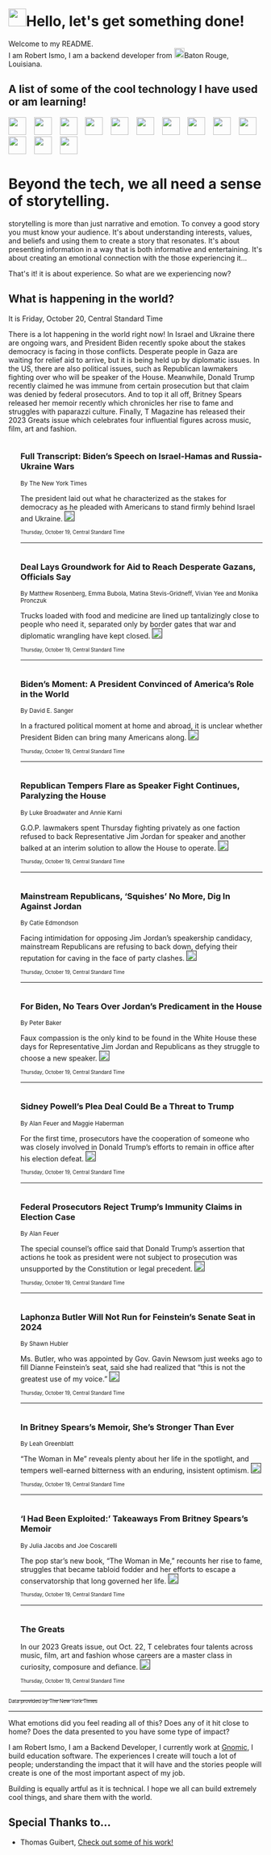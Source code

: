 <h1><img src="https://emojis.slackmojis.com/emojis/images/1643514375/3493/hot-coffee.gif?1643514375" width="35"/>Hello, let's get something done!</h1>

<p>Welcome to my README.<br/>
I am Robert Ismo, I am a backend developer from <img src="https://emojis.slackmojis.com/emojis/images/1638395689/50435/moulin_rouge.png?1638395689" width="20"/>Baton Rouge, Louisiana.</p>
<h2>A list of some of the cool technology I have used or am learning!</h2>
<p>
<img src="https://emojis.slackmojis.com/emojis/images/1643516091/21142/meow_bongotap.gif?1643516091" width="35" alt="">
<img src="https://img.shields.io/badge/Favorite%20Frontend%20Framework-SvelteKit-f83903" alt="">
<img src="https://img.shields.io/badge/Second%20Favorite-Vue-40b581" alt="">
<img src="https://img.shields.io/badge/Most%20Used%20Runtime-Nodejs-78b061" alt="">
<img src="https://emojis.slackmojis.com/emojis/images/1643517416/34482/fire.gif?1643517416" width="35" alt="">
<img src="https://img.shields.io/badge/Javascript%20But%20Better-Typescript-0078ca" alt="">
<img src="https://img.shields.io/badge/Favorite%20Language-Elixir-3e244d" alt="">
<img src="https://img.shields.io/badge/Containerize%20Everything-Docker-6ac9ef" alt="">
<img src="https://emojis.slackmojis.com/emojis/images/1643514596/5999/meow_party.gif?1643514596" width="35" alt="">
<img src="https://img.shields.io/badge/API%20Love%20Language-Graphql-de32a5" alt="">
<img src="https://img.shields.io/badge/Our%20Favorite%20Version%20Controller-Git-e94f33" alt="">
<img src="https://img.shields.io/badge/Favorite%20Database-Redis-d42d1d" alt="">
<img src="https://emojis.slackmojis.com/emojis/images/1643514559/5584/deployparrot.gif?1643514559" width="35" alt="">
<img src="https://img.shields.io/badge/Container%20Interstate-RabbitMQ-f66200" alt="">
<img src="https://img.shields.io/badge/Gotta%20Learn-Kubernetes-316adf" alt="">
<img src="https://img.shields.io/badge/Really%20Mature%20Now-WASM-654fef" alt="">
<img src="https://emojis.slackmojis.com/emojis/images/1666642497/61942/dance_vibe.gif?1666642497" width="35" alt="">
<img src="https://img.shields.io/badge/For%20My%20M1-ARM64-657d96" alt="">
<img src="https://img.shields.io/badge/Loving%20This%20So%20Much-TailwindCSS-17bcb5" alt="">
<img src="https://img.shields.io/badge/Cool%20Build%20Tool-Vite-f9cb24" alt="">
<img src="https://emojis.slackmojis.com/emojis/images/1669231376/62819/working-on-it.gif?1669231376" width="35" alt="">
<img src="https://img.shields.io/badge/Fun%20and%20Easy%20Database-MongoDB-5f8c49" alt="">
<img src="https://img.shields.io/badge/JS%20Life%20Support-NPM-c73737" alt="">
<img src="https://img.shields.io/badge/I%20Liked%20It-DynamoDB-0073b9" alt="">
<img src="https://emojis.slackmojis.com/emojis/images/1643514045/46/question.gif?1643514045" width="35" alt="">
<img src="https://img.shields.io/badge/cool-React-60d6f9" alt="">
<img src="https://img.shields.io/badge/Future%20Big%20Project-Lambda-f37e00" alt="">
<img src="https://img.shields.io/badge/NPM%20But%20Better-PNPM-f1aa07" alt="">
<img src="https://emojis.slackmojis.com/emojis/images/1643514943/9662/fbwow.gif?1643514943" width="35" alt="">
<img src="https://img.shields.io/badge/First%20Language-C-662079" alt="">
<img src="https://img.shields.io/badge/Where%20I%20Deploy%20Frontend-Vercel-000000" alt="">
<img src="https://img.shields.io/badge/Who%20Does%20not%20Want%20an%20App-Swift-f9492a" alt="">
<img src="https://emojis.slackmojis.com/emojis/images/1643514058/151/javascript.png?1643514058" width="35" alt="">
<img src="https://img.shields.io/badge/cool-Python-fbd542" alt="">
<img src="https://img.shields.io/badge/Favorite%20Something-Stripe-656cdc" alt="">
<img src="https://img.shields.io/badge/Of%20Course-HTML5-ed6327" alt="">
<img src="https://emojis.slackmojis.com/emojis/images/1660415405/60731/bomb.gif?1660415405" width="35" alt="">
<img src="https://img.shields.io/badge/hate-CSS-2964ec" alt="">
<img src="https://img.shields.io/badge/Learning-CircleCI-141215" alt="">
<img src="https://img.shields.io/badge/Learning-Rust-fbbb3b" alt="">
<img src="https://emojis.slackmojis.com/emojis/images/1660415397/60712/writing-hand.gif?1660415397" width="35" alt="">
<img src="https://img.shields.io/badge/Dev%20Browser%20of%20Choice-Firefox-cc4e26" alt="">
<img src="https://img.shields.io/badge/Recoverying%20From%20Windows-UNIX-1781e3" alt="">
<img src="https://img.shields.io/badge/LOVE-LogSeq-90c1c2" alt="">
<img src="https://emojis.slackmojis.com/emojis/images/1643514066/223/kirby.gif?1643514066" width="35" alt="">
<img src="https://img.shields.io/badge/Daily%20Driver-MacOS-e6e6e8" alt="">
<img src="https://img.shields.io/badge/Git%20Server-Github-000000" alt="">
<img src="https://img.shields.io/badge/enjoyable-EC2-f17428" alt="">
<img src="https://emojis.slackmojis.com/emojis/images/1643514239/2069/excited.gif?1643514239" width="35" alt="">
</p>
<h1>Beyond the tech, we all need a sense of storytelling.</h1>
<p>storytelling is more than just narrative and emotion. To convey a good story you must know your audience. It's about understanding interests, values, and beliefs and using them to create a story that resonates. It's about presenting information in a way that is both informative and entertaining. It's about creating an emotional connection with the those experiencing it...</p>
<p>That's it! it is about experience. So what are we experiencing now?</p>
<h2>What is happening in the world?</h2>
<p>It is Friday, October 20, Central Standard Time</p>
<p>
There is a lot happening in the world right now! In Israel and Ukraine there are ongoing wars, and President Biden recently spoke about the stakes democracy is facing in those conflicts. Desperate people in Gaza are waiting for relief aid to arrive, but it is being held up by diplomatic issues. In the US, there are also political issues, such as Republican lawmakers fighting over who will be speaker of the House. Meanwhile, Donald Trump recently claimed he was immune from certain prosecution but that claim was denied by federal prosecutors. And to top it all off, Britney Spears released her memoir recently which chronicles her rise to fame and struggles with paparazzi culture. Finally, T Magazine has released their 2023 Greats issue which celebrates four influential figures across music, film, art and fashion.</p>
<ol>
<img src="https://img.shields.io/badge/-us-blue" alt="">
<h3>Full Transcript: Biden’s Speech on Israel-Hamas and Russia-Ukraine Wars</h3>
<sub>By The New York Times</sub>
<p>The president laid out what he characterized as the stakes for democracy as he pleaded with Americans to stand firmly behind Israel and Ukraine.  <a href=""><img src="https://developer.nytimes.com/files/poweredby_nytimes_30b.png?v=1583354208352" height="20"></a></p>
<sub><sub>Thursday, October 19, Central Standard Time</sub></sub>
<hr/>
<img src="https://img.shields.io/badge/-world-blue" alt="">
<h3>Deal Lays Groundwork for Aid to Reach Desperate Gazans, Officials Say</h3>
<sub>By Matthew Rosenberg, Emma Bubola, Matina Stevis-Gridneff, Vivian Yee and Monika Pronczuk</sub>
<p>Trucks loaded with food and medicine are lined up tantalizingly close to people who need it, separated only by border gates that war and diplomatic wrangling have kept closed.  <a href=""><img src="https://developer.nytimes.com/files/poweredby_nytimes_30b.png?v=1583354208352" height="20"></a></p>
<sub><sub>Thursday, October 19, Central Standard Time</sub></sub>
<hr/>
<img src="https://img.shields.io/badge/-us-blue" alt="">
<h3>Biden’s Moment: A President Convinced of America’s Role in the World</h3>
<sub>By David E. Sanger</sub>
<p>In a fractured political moment at home and abroad, it is unclear whether President Biden can bring many Americans along.  <a href=""><img src="https://developer.nytimes.com/files/poweredby_nytimes_30b.png?v=1583354208352" height="20"></a></p>
<sub><sub>Thursday, October 19, Central Standard Time</sub></sub>
<hr/>
<img src="https://img.shields.io/badge/-us-blue" alt="">
<h3>Republican Tempers Flare as Speaker Fight Continues, Paralyzing the House</h3>
<sub>By Luke Broadwater and Annie Karni</sub>
<p>G.O.P. lawmakers spent Thursday fighting privately as one faction refused to back Representative Jim Jordan for speaker and another balked at an interim solution to allow the House to operate.  <a href=""><img src="https://developer.nytimes.com/files/poweredby_nytimes_30b.png?v=1583354208352" height="20"></a></p>
<sub><sub>Thursday, October 19, Central Standard Time</sub></sub>
<hr/>
<img src="https://img.shields.io/badge/-world-blue" alt="">
<h3>Mainstream Republicans, ‘Squishes’ No More, Dig In Against Jordan</h3>
<sub>By Catie Edmondson</sub>
<p>Facing intimidation for opposing Jim Jordan’s speakership candidacy, mainstream Republicans are refusing to back down, defying their reputation for caving in the face of party clashes.  <a href=""><img src="https://developer.nytimes.com/files/poweredby_nytimes_30b.png?v=1583354208352" height="20"></a></p>
<sub><sub>Thursday, October 19, Central Standard Time</sub></sub>
<hr/>
<img src="https://img.shields.io/badge/-us-blue" alt="">
<h3>For Biden, No Tears Over Jordan’s Predicament in the House</h3>
<sub>By Peter Baker</sub>
<p>Faux compassion is the only kind to be found in the White House these days for Representative Jim Jordan and Republicans as they struggle to choose a new speaker.  <a href=""><img src="https://developer.nytimes.com/files/poweredby_nytimes_30b.png?v=1583354208352" height="20"></a></p>
<sub><sub>Thursday, October 19, Central Standard Time</sub></sub>
<hr/>
<img src="https://img.shields.io/badge/-us-blue" alt="">
<h3>Sidney Powell’s Plea Deal Could Be a Threat to Trump</h3>
<sub>By Alan Feuer and Maggie Haberman</sub>
<p>For the first time, prosecutors have the cooperation of someone who was closely involved in Donald Trump’s efforts to remain in office after his election defeat.  <a href=""><img src="https://developer.nytimes.com/files/poweredby_nytimes_30b.png?v=1583354208352" height="20"></a></p>
<sub><sub>Thursday, October 19, Central Standard Time</sub></sub>
<hr/>
<img src="https://img.shields.io/badge/-us-blue" alt="">
<h3>Federal Prosecutors Reject Trump’s Immunity Claims in Election Case</h3>
<sub>By Alan Feuer</sub>
<p>The special counsel’s office said that Donald Trump’s assertion that actions he took as president were not subject to prosecution was unsupported by the Constitution or legal precedent.  <a href=""><img src="https://developer.nytimes.com/files/poweredby_nytimes_30b.png?v=1583354208352" height="20"></a></p>
<sub><sub>Thursday, October 19, Central Standard Time</sub></sub>
<hr/>
<img src="https://img.shields.io/badge/-us-blue" alt="">
<h3>Laphonza Butler Will Not Run for Feinstein’s Senate Seat in 2024</h3>
<sub>By Shawn Hubler</sub>
<p>Ms. Butler, who was appointed by Gov. Gavin Newsom just weeks ago to fill Dianne Feinstein’s seat, said she had realized that “this is not the greatest use of my voice.”  <a href=""><img src="https://developer.nytimes.com/files/poweredby_nytimes_30b.png?v=1583354208352" height="20"></a></p>
<sub><sub>Thursday, October 19, Central Standard Time</sub></sub>
<hr/>
<img src="https://img.shields.io/badge/-books-blue" alt="">
<h3>In Britney Spears’s Memoir, She’s Stronger Than Ever</h3>
<sub>By Leah Greenblatt</sub>
<p>“The Woman in Me” reveals plenty about her life in the spotlight, and tempers well-earned bitterness with an enduring, insistent optimism.  <a href=""><img src="https://developer.nytimes.com/files/poweredby_nytimes_30b.png?v=1583354208352" height="20"></a></p>
<sub><sub>Thursday, October 19, Central Standard Time</sub></sub>
<hr/>
<img src="https://img.shields.io/badge/-arts-blue" alt="">
<h3>‘I Had Been Exploited:’ Takeaways From Britney Spears’s Memoir</h3>
<sub>By Julia Jacobs and Joe Coscarelli</sub>
<p>The pop star’s new book, “The Woman in Me,” recounts her rise to fame, struggles that became tabloid fodder and her efforts to escape a conservatorship that long governed her life.  <a href=""><img src="https://developer.nytimes.com/files/poweredby_nytimes_30b.png?v=1583354208352" height="20"></a></p>
<sub><sub>Thursday, October 19, Central Standard Time</sub></sub>
<hr/>
<img src="https://img.shields.io/badge/-t-magazine-blue" alt="">
<h3>The Greats</h3>
<sub></sub>
<p>In our 2023 Greats issue, out Oct. 22, T celebrates four talents across music, film, art and fashion whose careers are a master class in curiosity, composure and defiance.  <a href=""><img src="https://developer.nytimes.com/files/poweredby_nytimes_30b.png?v=1583354208352" height="20"></a></p>
<sub><sub>Thursday, October 19, Central Standard Time</sub></sub>
<hr/>
</ol>
<a href="https://developer.nytimes.com"><sub><sub>Data provided by The New York Times</sub></sub></a>
<hr/>
<p>What emotions did you feel reading all of this? Does any of it hit close to home? Does the data presented to you have some type of impact?</p>
<p>I am Robert Ismo, I am a Backend Developer, I currently work at <a href="https://gnomic.education/">Gnomic</a>, I build education software. The experiences I create will touch a lot of people; understanding the impact that it will have and the stories people will create is one of the most important aspect of my job.</p>
<p>Building is equally artful as it is technical. I hope we all can build extremely cool things, and share them with the world.</p>
<h2>Special Thanks to...</h2>
<ul>
<li>Thomas Guibert, <a href="https://github.com/thmsgbrt/thmsgbrt">Check out some of his work!</a></li>
</ul>